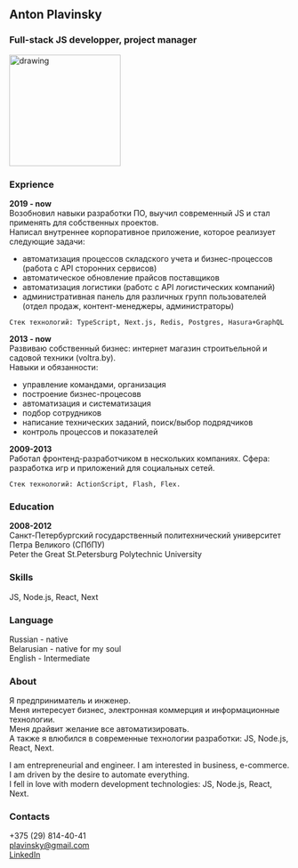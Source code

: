 ## Anton Plavinsky
### Full-stack JS developper, project manager

<img src="https://media-exp2.licdn.com/dms/image/C4E03AQGDF88bmRiimA/profile-displayphoto-shrink_800_800/0/1655191599397?e=1662595200&v=beta&t=qcma0EMFXHS8Q-gA0UOPKSOMX21uThGeaI6EnfWzaQw" alt="drawing" width="200"/>

### Exprience
**2019 - now**  
Возобновил навыки разработки ПО, выучил современный JS и стал применять для собственных проектов.  
Написал внутреннее корпоративное приложение, которое реализует следующие задачи:
- автоматизация процессов складского учета и бизнес-процессов (работа с API сторонних сервисов)
- автоматическое обновление прайсов поставщиков
- автоматизация логистики (работс с API логистических компаний)
- административная панель для различных групп пользователей (отдел продаж, контент-менеджеры, администраторы)

```Стек технологий: TypeScript, Next.js, Redis, Postgres, Hasura+GraphQL```

**2013 - now**  
Развиваю собственный бизнес: интернет магазин строитьельной и садовой техники (voltra.by).  
Навыки и обязанности:  
- управление командами, организация
- построение бизнес-процесовв
- автоматизация и систематизация
- подбор сотрудников
- написание технических заданий, поиск/выбор подрядчиков
- контроль процессов и показателей


**2009-2013**  
Работал фронтенд-разработчиком в нескольких компаниях.
Сфера: разработка игр и приложений для социальных сетей.  

```Стек технологий: ActionScript, Flash, Flex.```

### Education
**2008-2012**  
Санкт-Петербургский государственный политехнический университет Петра Великого (СПбПУ)  
Peter the Great St.Petersburg Polytechnic University

### Skills
JS, Node.js, React, Next

### Language
Russian - native  
Belarusian - native for my soul  
English - Intermediate  

### About
Я предприниматель и инженер.  
Меня интересует бизнес, электронная коммерция и информационные технологии.  
Меня драйвит желание все автоматизировать.  
А также я влюбился в современные технологии разработки: JS, Node.js, React, Next.  
  
I am entrepreneurial and engineer. I am interested in business, e-commerce.  
I am driven by the desire to automate everything.  
I fell in love with modern development technologies: JS, Node.js, React, Next. 

### Contacts
+375 (29) 814-40-41  
plavinsky@gmail.com  
[LinkedIn](https://www.linkedin.com/in/anton-plavinsky-147ab41b/)

